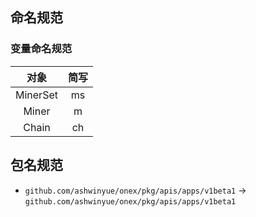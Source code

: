 ## 命名规范


### 变量命名规范

| 对象 | 简写 |
| :----: | :----: |
| MinerSet | ms |
| Miner | m |
| Chain | ch |


## 包名规范

- `github.com/ashwinyue/onex/pkg/apis/apps/v1beta1` -> `github.com/ashwinyue/onex/pkg/apis/apps/v1beta1`
